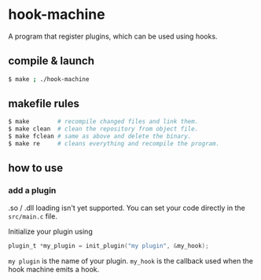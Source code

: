 # hook-machine
A program that register plugins, which can be used using hooks.

## compile & launch

```sh
$ make ; ./hook-machine
```

## makefile rules

```sh
$ make        # recompile changed files and link them.
$ make clean  # clean the repository from object file.
$ make fclean # same as above and delete the binary. 
$ make re     # cleans everything and recompile the program.
```

## how to use

### add a plugin

.so / .dll loading isn't yet supported.
You can set your code directly in the ``src/main.c`` file.

Initialize your plugin using

```c
plugin_t *my_plugin = init_plugin("my plugin", &my_hook);
```

``my plugin`` is the name of your plugin.
``my_hook`` is the callback used when the hook machine emits a hook.
